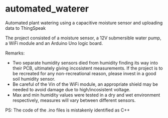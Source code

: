 # automated_waterer
Automated plant watering using a capacitive moisture sensor and uploading data to ThingSpeak

The project consisted of a moisture sensor, a 12V submersible water pump, a WiFi module and an Arduino Uno logic board.

Remarks:
- Two separate humidity sensors died from humidity finding its way into their PCB, ultimately giving incosistent measurements. If the project is to be recreated for any non-recreational reason, please invest in a good soil humidity sensor.
- Be careful of the Vin of the WiFi module, an appropriate shield may be needed to avoid damage due to high/incosistent voltage.
- Max and min humidity values were tested in a dry and wet environment respectively, measures will vary between different sensors.


PS: The code of the .ino files is mistakenly identified as C++
